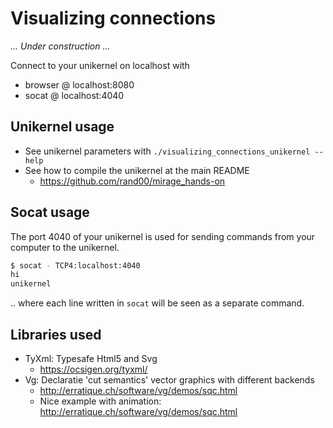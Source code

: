 
# Visualizing connections

*... Under construction ...*

Connect to your unikernel on localhost with
* browser @ localhost:8080
* socat @ localhost:4040

## Unikernel usage
* See unikernel parameters with `./visualizing_connections_unikernel --help`
* See how to compile the unikernel at the main README 
  * https://github.com/rand00/mirage_hands-on 

## Socat usage

The port 4040 of your unikernel is used for sending commands from your
computer to the unikernel.

```bash
$ socat - TCP4:localhost:4040
hi 
unikernel
```
.. where each line written in `socat` will be seen as a separate command. 

## Libraries used

* TyXml: Typesafe Html5 and Svg
  * https://ocsigen.org/tyxml/ 
* Vg: Declaratie 'cut semantics' vector graphics with different backends
  * http://erratique.ch/software/vg/demos/sqc.html
  * Nice example with animation: http://erratique.ch/software/vg/demos/sqc.html

